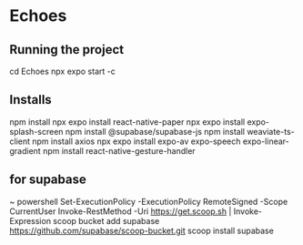 # Echoes

## Running the project

cd Echoes
npx expo start -c

## Installs

npm install
npx expo install react-native-paper
npx expo install expo-splash-screen
npm install @supabase/supabase-js
npm install weaviate-ts-client
npm install axios
npx expo install expo-av expo-speech expo-linear-gradient
npm install react-native-gesture-handler


## for supabase
~ powershell
Set-ExecutionPolicy -ExecutionPolicy RemoteSigned -Scope CurrentUser
Invoke-RestMethod -Uri https://get.scoop.sh | Invoke-Expression
scoop bucket add supabase https://github.com/supabase/scoop-bucket.git
scoop install supabase
